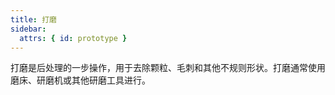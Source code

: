 ```yaml
---
title: 打磨
sidebar:
  attrs: { id: prototype }
---
```

打磨是后处理的一步操作，用于去除颗粒、毛刺和其他不规则形状。打磨通常使用磨床、研磨机或其他研磨工具进行。